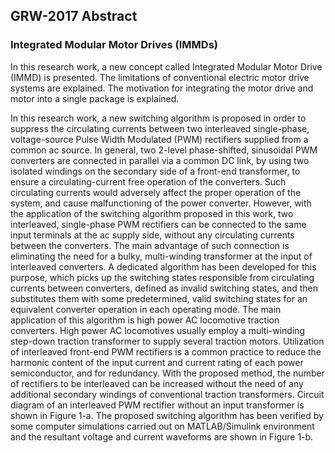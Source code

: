 ## GRW-2017 Abstract
### Integrated Modular Motor Drives (IMMDs)

In this research work, a new concept called Integrated Modular Motor Drive (IMMD) is presented. The limitations of conventional electric motor drive systems are explained. The motivation for integrating the motor drive and motor into a single package is explained. 




In this research work, a new switching algorithm is proposed in order to suppress the circulating currents
between two interleaved single-phase, voltage-source Pulse Width Modulated (PWM) rectifiers supplied from
a common ac source. In general, two 2-level phase-shifted, sinusoidal PWM converters are connected in
parallel via a common DC link, by using two isolated windings on the secondary side of a front-end
transformer, to ensure a circulating-current free operation of the converters. Such circulating currents would
adversely affect the proper operation of the system, and cause malfunctioning of the power converter.
However, with the application of the switching algorithm proposed in this work, two interleaved, single-phase
PWM rectifiers can be connected to the same input terminals at the ac supply side, without any circulating
currents between the converters. The main advantage of such connection is eliminating the need for a bulky,
multi-winding transformer at the input of interleaved converters. A dedicated algorithm has been developed
for this purpose, which picks up the switching states responsible from circulating currents between
converters, defined as invalid switching states, and then substitutes them with some predetermined, valid
switching states for an equivalent converter operation in each operating mode. The main application of this
algorithm is high power AC locomotive traction converters. High power AC locomotives usually employ a
multi-winding step-down traction transformer to supply several traction motors. Utilization of interleaved
front-end PWM rectifiers is a common practice to reduce the harmonic content of the input current and
current rating of each power semiconductor, and for redundancy. With the proposed method, the number of
rectifiers to be interleaved can be increased without the need of any additional secondary windings of
conventional traction transformers. Circuit diagram of an interleaved PWM rectifier without an input
transformer is shown in Figure 1-a. The proposed switching algorithm has been verified by some computer
simulations carried out on MATLAB/Simulink environment and the resultant voltage and current waveforms
are shown in Figure 1-b.
